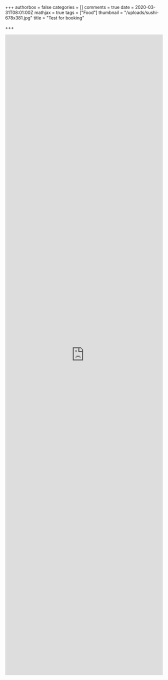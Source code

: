 +++
authorbox = false
categories = []
comments = true
date = 2020-03-31T08:01:00Z
mathjax = true
tags = ["Food"]
thumbnail = "/uploads/sushi-678x381.jpg"
title = "Test for booking"

+++
<iframe id="sagendaFrame" src="https://sagenda.net/Frontend/Calendar/5e82db0b1e64db492c79cabe" scrolling="no" height="2050" style="width:100%" frameborder="0" allowtransparency="true" sandbox="allow-popups allow-popups-to-escape-sandbox allow-same-origin allow-top-navigation allow-scripts allow-forms"></iframe><script>window.addEventListener("message", receiveMessage, false);function receiveMessage(event){if(event.data==="month"){document.getElementById("sagendaFrame").height = "1100";}else{document.getElementById("sagendaFrame").height = "2050";}}</script>